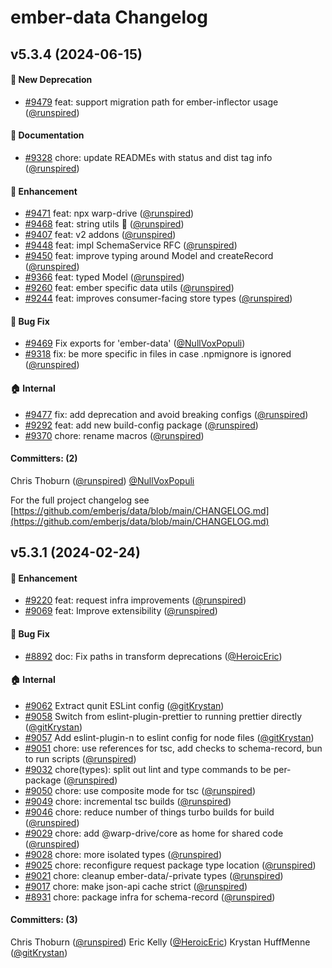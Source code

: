 # ember-data Changelog

## v5.3.4 (2024-06-15)

#### :evergreen_tree: New Deprecation

* [#9479](https://github.com/emberjs/data/pull/9479) feat: support migration path for ember-inflector usage ([@runspired](https://github.com/runspired))

#### :memo: Documentation

* [#9328](https://github.com/emberjs/data/pull/9328) chore: update READMEs with status and dist tag info ([@runspired](https://github.com/runspired))

#### :rocket: Enhancement

* [#9471](https://github.com/emberjs/data/pull/9471) feat: npx warp-drive ([@runspired](https://github.com/runspired))
* [#9468](https://github.com/emberjs/data/pull/9468) feat: string utils 🌌  ([@runspired](https://github.com/runspired))
* [#9407](https://github.com/emberjs/data/pull/9407) feat: v2 addons ([@runspired](https://github.com/runspired))
* [#9448](https://github.com/emberjs/data/pull/9448) feat: impl SchemaService RFC ([@runspired](https://github.com/runspired))
* [#9450](https://github.com/emberjs/data/pull/9450) feat: improve typing around Model and createRecord ([@runspired](https://github.com/runspired))
* [#9366](https://github.com/emberjs/data/pull/9366) feat: typed Model ([@runspired](https://github.com/runspired))
* [#9260](https://github.com/emberjs/data/pull/9260) feat: ember specific data utils ([@runspired](https://github.com/runspired))
* [#9244](https://github.com/emberjs/data/pull/9244) feat: improves consumer-facing store types ([@runspired](https://github.com/runspired))

#### :bug: Bug Fix

* [#9469](https://github.com/emberjs/data/pull/9469) Fix exports for 'ember-data' ([@NullVoxPopuli](https://github.com/NullVoxPopuli))
* [#9318](https://github.com/emberjs/data/pull/9318) fix: be more specific in files in case .npmignore is ignored ([@runspired](https://github.com/runspired))

#### :house: Internal

* [#9477](https://github.com/emberjs/data/pull/9477) fix: add deprecation and avoid breaking configs ([@runspired](https://github.com/runspired))
* [#9292](https://github.com/emberjs/data/pull/9292) feat: add new build-config package ([@runspired](https://github.com/runspired))
* [#9370](https://github.com/emberjs/data/pull/9370) chore: rename macros ([@runspired](https://github.com/runspired))

#### Committers: (2)

Chris Thoburn ([@runspired](https://github.com/runspired))
[@NullVoxPopuli](https://github.com/NullVoxPopuli)

For the full project changelog see [https://github.com/emberjs/data/blob/main/CHANGELOG.md](https://github.com/emberjs/data/blob/main/CHANGELOG.md)

## v5.3.1 (2024-02-24)

#### :rocket: Enhancement

* [#9220](https://github.com/emberjs/data/pull/9220) feat: request infra improvements ([@runspired](https://github.com/runspired))
* [#9069](https://github.com/emberjs/data/pull/9069) feat: Improve extensibility ([@runspired](https://github.com/runspired))

#### :bug: Bug Fix

* [#8892](https://github.com/emberjs/data/pull/8892) doc: Fix paths in transform deprecations ([@HeroicEric](https://github.com/HeroicEric))

#### :house: Internal

* [#9062](https://github.com/emberjs/data/pull/9062) Extract qunit ESLint config ([@gitKrystan](https://github.com/gitKrystan))
* [#9058](https://github.com/emberjs/data/pull/9058) Switch from eslint-plugin-prettier to running prettier directly ([@gitKrystan](https://github.com/gitKrystan))
* [#9057](https://github.com/emberjs/data/pull/9057) Add eslint-plugin-n to eslint config for node files ([@gitKrystan](https://github.com/gitKrystan))
* [#9051](https://github.com/emberjs/data/pull/9051) chore: use references for tsc, add checks to schema-record, bun to run scripts ([@runspired](https://github.com/runspired))
* [#9032](https://github.com/emberjs/data/pull/9032) chore(types): split out lint and type commands to be per-package ([@runspired](https://github.com/runspired))
* [#9050](https://github.com/emberjs/data/pull/9050) chore: use composite mode for tsc ([@runspired](https://github.com/runspired))
* [#9049](https://github.com/emberjs/data/pull/9049) chore: incremental tsc builds ([@runspired](https://github.com/runspired))
* [#9046](https://github.com/emberjs/data/pull/9046) chore: reduce number of things turbo builds for build ([@runspired](https://github.com/runspired))
* [#9029](https://github.com/emberjs/data/pull/9029) chore: add @warp-drive/core as home for shared code ([@runspired](https://github.com/runspired))
* [#9028](https://github.com/emberjs/data/pull/9028) chore: more isolated types ([@runspired](https://github.com/runspired))
* [#9025](https://github.com/emberjs/data/pull/9025) chore: reconfigure request package type location ([@runspired](https://github.com/runspired))
* [#9021](https://github.com/emberjs/data/pull/9021) chore: cleanup ember-data/-private types ([@runspired](https://github.com/runspired))
* [#9017](https://github.com/emberjs/data/pull/9017) chore: make json-api cache strict ([@runspired](https://github.com/runspired))
* [#8931](https://github.com/emberjs/data/pull/8931) chore: package infra for schema-record ([@runspired](https://github.com/runspired))

#### Committers: (3)

Chris Thoburn ([@runspired](https://github.com/runspired))
Eric Kelly ([@HeroicEric](https://github.com/HeroicEric))
Krystan HuffMenne ([@gitKrystan](https://github.com/gitKrystan))

